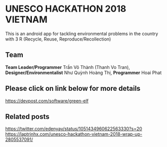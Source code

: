 # UNESCO HACKATHON 2018 VIETNAM
This is an android app for tackling environmental problems in the country with 3 R (Recycle, Reuse, Reproduce/Recollection)

## Team
**Team Leader/Programmer** Trần Võ Thành (Thanh Vo Tran),
**Designer/Environmentalist** Như Quỳnh Hoàng Thị,
**Programmer** Hoai Phat 


## Please click on link below for more details
https://devpost.com/software/green-elf 

## Related posts
https://twitter.com/edenyay/status/1051434960622563330?s=20
https://laptrinhx.com/unesco-hackathon-vietnam-2018-wrap-up-2805537091/
